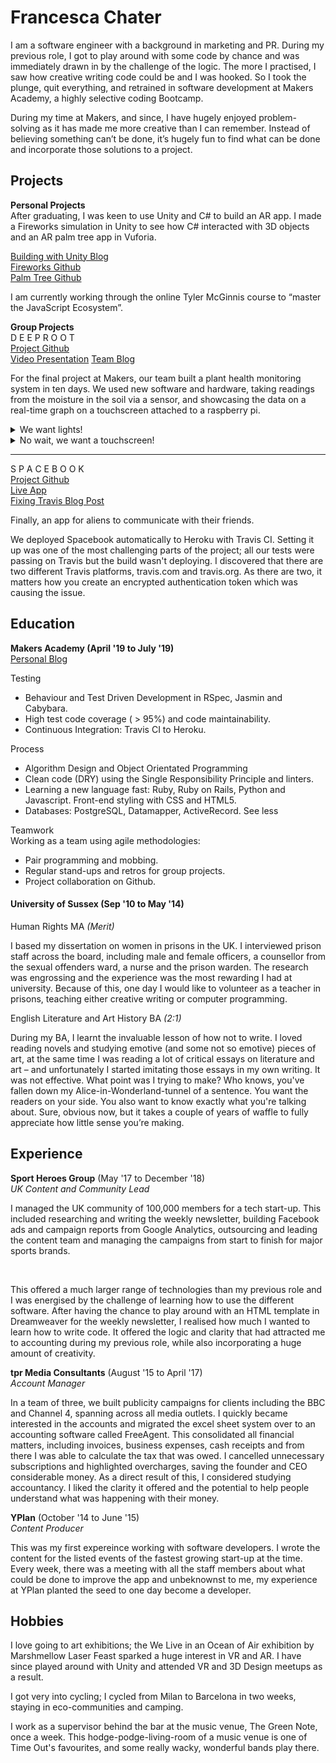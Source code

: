 # Francesca Chater

I am a software engineer with a background in marketing and PR. During my previous role, I got to play around with some code by chance and was immediately drawn in by the challenge of the logic. The more I practised, I saw how creative writing code could be and I was hooked. So I took the plunge, quit everything, and retrained in software development at Makers Academy, a highly selective coding Bootcamp.

During my time at Makers, and since, I have hugely enjoyed problem-solving as it has made me more creative than I can remember. Instead of believing something can’t be done, it’s hugely fun to find what can be done and incorporate those solutions to a project.   

## Projects


**Personal Projects**<br>
After graduating, I was keen to use Unity and C# to build an AR app. I made a Fireworks simulation in Unity to see how C# interacted with 3D objects and an AR palm tree app in Vuforia.

[Building with Unity Blog](https://medium.com/@fetc/unity-universe-40674d850652) <br>
[Fireworks Github](https://github.com/fetc90/fireworks) <br>
[Palm Tree Github](https://github.com/fetc90/palm-tree) <br>

I am currently working through the online Tyler McGinnis course to “master the JavaScript Ecosystem”.

**Group Projects**
<br>
 D E E P R O O T
<br>
[Project Github](https://github.com/breycarr/deep_root) <br>
[Video Presentation](https://www.facebook.com/MakersAcademy/videos/1335893893240030/?t=1034)
[Team Blog](https://medium.com/@makers_c_a_c_t_u_s)

For the final project at Makers, our team built a plant health monitoring system in ten days. We used new software and hardware, taking readings from the moisture in the soil via a sensor, and showcasing the data on a real-time graph on a touchscreen attached to a raspberry pi.

<details><summary>We want lights!</summary>
<p> 

![lights](images/lights.gif)
<p>

</details>
<details><summary>No wait, we want a touchscreen!</summary>
<p> 

![touchscreen](images/touchscreen.png)

<p>

</details>

-----
S P A C E B O O K
<br>
[Project Github](https://github.com/fetc90/acebook-spacebook)
<br>
[Live App](https://acebook-spacebook.herokuapp.com/)<br>
[Fixing Travis Blog Post](https://medium.com/@spacebook3000/fixing-heroku-by-francesca-b1d2e5a9e1ec)

Finally, an app for aliens to communicate with their friends.

We deployed Spacebook automatically to Heroku with Travis CI. Setting it up was one of the most challenging parts of the project; all our tests were passing on Travis but the build wasn't deploying. I discovered that there are two different Travis platforms, travis.com and travis.org. As there are two, it matters how you create an encrypted authentication token which was causing the issue.


## Education

**Makers Academy (April '19 to July '19)** <br>
[Personal Blog](https://medium.com/@fetc)


Testing
- Behaviour and Test Driven Development in RSpec, Jasmin and Cabybara. 
- High test code coverage ( > 95%) and code maintainability.
- Continuous Integration: Travis CI to Heroku.


Process
- Algorithm Design and Object Orientated Programming 
- Clean code (DRY) using the Single Responsibility Principle and linters. 
- Learning a new language fast: Ruby, Ruby on Rails, Python and Javascript. Front-end styling with CSS and HTML5.
- Databases: PostgreSQL, Datamapper, ActiveRecord. See less

Teamwork <br>
Working as a team using agile methodologies:
 - Pair programming and mobbing.
 - Regular stand-ups and retros for group projects. 
 - Project collaboration on Github. 

#### University of Sussex (Sep '10 to May '14)


Human Rights MA *(Merit)*

I based my dissertation on women in prisons in the UK. I interviewed prison staff across the board, including male and female officers, a counsellor from the sexual offenders ward, a nurse and the prison warden. The research was engrossing and the experience was the most rewarding I had at university. Because of this, one day I would like to volunteer as a teacher in prisons, teaching either creative writing or computer programming. 
 
English Literature and Art History BA *(2:1)*

During my BA, I learnt the invaluable lesson of how not to write. I loved reading novels and studying emotive (and some not so emotive) pieces of art, at the same time I was reading a lot of critical essays on literature and art – and unfortunately I started imitating those essays in my own writing. It was not effective. What point was I trying to make? Who knows, you've fallen down my Alice-in-Wonderland-tunnel of a sentence. You want the readers on your side. You also want to know exactly what you're talking about. Sure, obvious now, but it takes a couple of years of waffle to fully appreciate how little sense you’re making. 

## Experience

**Sport Heroes Group** (May '17 to December '18)    
*UK Content and Community Lead*

I managed the UK community of 100,000 members for a tech start-up. This included researching and writing the weekly newsletter, building Facebook ads and campaign reports from Google Analytics, outsourcing and leading the content team and managing the campaigns from start to finish for major sports brands. 

<br> 

This offered a much larger range of technologies than my previous role and I was energised by the challenge of learning how to use the different software. After having the chance to play around with an HTML template in Dreamweaver for the weekly newsletter, I realised how much I wanted to learn how to write code. It offered the logic and clarity that had attracted me to accounting during my previous role, while also incorporating a huge amount of creativity.
<br>


**tpr Media Consultants** (August '15 to April '17)   
*Account Manager*  

In a team of three, we built publicity campaigns for clients including the BBC and Channel 4, spanning across all media outlets. I quickly became interested in the accounts and migrated the excel sheet system over to an accounting software called FreeAgent. This consolidated all financial matters, including invoices, business expenses, cash receipts and from there I was able to calculate the tax that was owed. I cancelled unnecessary subscriptions and highlighted overcharges, saving the founder and CEO considerable money. As a direct result of this, I considered studying accountancy. I liked the clarity it offered and the potential to help people understand what was happening with their money.


**YPlan** (October '14 to June '15)   
*Content Producer*

This was my first expereince working with software developers. I wrote the content for the listed events of the fastest growing start-up at the time. Every week, there was a meeting with all the staff members about what could be done to improve the app and unbeknownst to me, my experience at YPlan planted the seed to one day become a developer.
<p>

</details>



## Hobbies


I love going to art exhibitions; the We Live in an Ocean of Air exhibition by Marshmellow Laser Feast sparked a huge interest in VR and AR. I have since played around with Unity and attended VR and 3D Design meetups as a result.


I got very into cycling; I cycled from Milan to Barcelona in two weeks, staying in eco-communities and camping.

I work as a supervisor behind the bar at the music venue, The Green Note, once a week. This hodge-podge-living-room of a music venue is one of Time Out's favourites, and some really wacky, wonderful bands play there.
